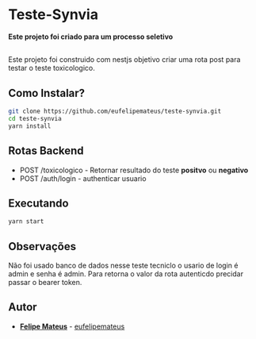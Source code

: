 # Teste-Synvia

**Este projeto foi criado para um processo seletivo**

##

Este projeto foi construido com nestjs objetivo criar uma rota post para testar o teste toxicologico.

## Como Instalar?

```bash
git clone https://github.com/eufelipemateus/teste-synvia.git
cd teste-synvia
yarn install 
```

## Rotas Backend

- POST /toxicologico - Retornar resultado do teste **positvo** ou **negativo**
- POST /auth/login - authenticar usuario

## Executando

```bash
yarn start
```

## Observações

Não foi usado banco de dados nesse teste tecniclo o usario de login é admin e senha é admin.  Para retorna o valor da rota autenticdo precidar passar o bearer token.

## Autor

- **[Felipe Mateus](https://eufelipemateus.com)** - [eufelipemateus](https://github.com/eufelipemateus)
